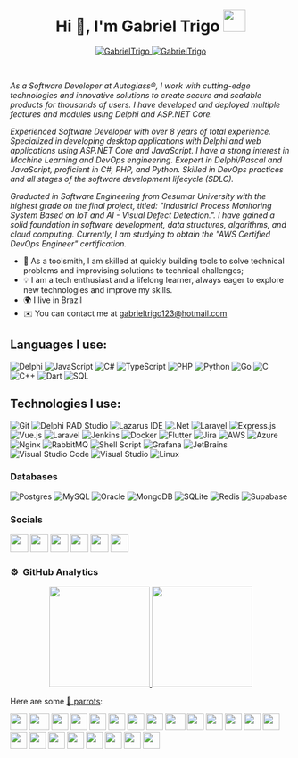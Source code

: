 <h1 align="center">Hi 👋, I'm Gabriel Trigo <img height="40" src="https://emoji.gg/assets/emoji/7333-parrotdance.gif"></h1>

<p align="center">
	<a href="https://github.com/GabrielTrigo">
		<img src="https://komarev.com/ghpvc/?username=GabrielTrigo&label=Profile%20views&color=0e75b6&style=flat" alt="GabrielTrigo" />
	</a>
	<a href="https://github.com/GabrielTrigo">
		<img src="https://img.shields.io/github/followers/GabrielTrigo?label=Followers" alt="GabrielTrigo" />
	</a>
</p>
<br/>

*As a Software Developer at Autoglass®, I work with cutting-edge technologies and innovative solutions to create secure and scalable products for thousands of users. I have developed and deployed multiple features and modules using Delphi and ASP.NET Core.*

*Experienced Software Developer with over 8 years of total experience. Specialized in developing desktop applications with Delphi and web applications using ASP.NET Core and JavaScript. I have a strong interest in Machine Learning and DevOps engineering. Exepert in Delphi/Pascal and JavaScript, proficient in C#, PHP, and Python. Skilled in DevOps practices and all stages of the software development lifecycle (SDLC).*

*Graduated in Software Engineering from Cesumar University with the highest grade on the final project, titled: "Industrial Process Monitoring System Based on IoT and AI - Visual Defect Detection.". I have gained a solid foundation in software development, data structures, algorithms, and cloud computing. Currently, I am studying to obtain the "AWS Certified DevOps Engineer" certification.*

* 🚀 As a toolsmith, I am skilled at quickly building tools to solve technical problems and improvising solutions to technical challenges;
* 💡 I am a tech enthusiast and a lifelong learner, always eager to explore new technologies and improve my skills.
* 🌍 I live in Brazil
* ✉️ You can contact me at [gabrieltrigo123@hotmail.com](mailto:gabrieltrigo123@hotmail.com)

## Languages I use:
![Delphi](https://img.shields.io/badge/Delphi-000000?style=for-the-badge&logo=delphi&logoColor=white)
![JavaScript](https://img.shields.io/badge/javascript-000000.svg?style=for-the-badge&logo=javascript&logoColor=white)
![C#](https://img.shields.io/badge/c%23-000000.svg?style=for-the-badge&logo=csharp&logoColor=white)
![TypeScript](https://img.shields.io/badge/typescript-000000.svg?style=for-the-badge&logo=typescript&logoColor=white)
![PHP](https://img.shields.io/badge/php-000000.svg?style=for-the-badge&logo=php&logoColor=white)
![Python](https://img.shields.io/badge/python-000000?style=for-the-badge&logo=python&logoColor=white)
![Go](https://img.shields.io/badge/go-000000.svg?style=for-the-badge&logo=go&logoColor=white)
![C](https://img.shields.io/badge/c-000000.svg?style=for-the-badge&logo=c&logoColor=white)
![C++](https://img.shields.io/badge/c++-000000.svg?style=for-the-badge&logo=c%2B%2B&logoColor=white)
![Dart](https://img.shields.io/badge/dart-000000.svg?style=for-the-badge&logo=dart&logoColor=white)
![SQL](https://img.shields.io/badge/-SQL-000000?style=for-the-badge&logo=MySQL&logoColor=white)

## Technologies I use:
![Git](https://img.shields.io/badge/-Git-000000?style=for-the-badge&logo=git&logoColor=white)
![Delphi RAD Studio](https://img.shields.io/badge/Delphi_RAD_Studio-000000?style=for-the-badge&logo=delphi&logoColor=white)
![Lazarus IDE](https://img.shields.io/badge/-Lazarus-000000?style=for-the-badge&logo=Lazarus&logoColor=white)
![.Net](https://img.shields.io/badge/.NET-000000?style=for-the-badge&logo=.net&logoColor=white)
![Laravel](https://img.shields.io/badge/laravel-000000.svg?style=for-the-badge&logo=laravel&logoColor=white)
![Express.js](https://img.shields.io/badge/express.js-000000.svg?style=for-the-badge&logo=express&logoColor=white)
![Vue.js](https://img.shields.io/badge/vuejs-000000.svg?style=for-the-badge&logo=vuedotjs&logoColor=white)
![Laravel](https://img.shields.io/badge/laravel-000000.svg?style=for-the-badge&logo=laravel&logoColor=white)
![Jenkins](https://img.shields.io/badge/jenkins-000000.svg?style=for-the-badge&logo=jenkins&logoColor=white)
![Docker](https://img.shields.io/badge/docker-000000.svg?style=for-the-badge&logo=docker&logoColor=white)
![Flutter](https://img.shields.io/badge/Flutter-000000.svg?style=for-the-badge&logo=Flutter&logoColor=white)
![Jira](https://img.shields.io/badge/jira-000000.svg?style=for-the-badge&logo=jira&logoColor=white)
![AWS](https://img.shields.io/badge/AWS-000000.svg?style=for-the-badge&logo=amazon-aws&logoColor=white)
![Azure](https://img.shields.io/badge/azure-000000.svg?style=for-the-badge&logo=microsoftazure&logoColor=white)
![Nginx](https://img.shields.io/badge/nginx-000000.svg?style=for-the-badge&logo=nginx&logoColor=white)
![RabbitMQ](https://img.shields.io/badge/Rabbitmq-000000?style=for-the-badge&logo=rabbitmq&logoColor=white)
![Shell Script](https://img.shields.io/badge/shell_script-000000.svg?style=for-the-badge&logo=gnu-bash&logoColor=white)
![Grafana](https://img.shields.io/badge/grafana-000000.svg?style=for-the-badge&logo=grafana&logoColor=white)
![JetBrains](https://img.shields.io/badge/-JetBrains-000000?style=for-the-badge&logo=JetBrains)
![Visual Studio Code](https://img.shields.io/badge/Visual%20Studio%20Code-000000.svg?style=for-the-badge&logo=visual-studio-code&logoColor=white)
![Visual Studio](https://img.shields.io/badge/Visual%20Studio-000000.svg?style=for-the-badge&logo=visual-studio&logoColor=white)
![Linux](https://img.shields.io/badge/Linux-000000?style=for-the-badge&logo=linux&logoColor=white)

### Databases
![Postgres](https://img.shields.io/badge/postgres-000000.svg?style=for-the-badge&logo=postgresql&logoColor=white)
![MySQL](https://img.shields.io/badge/mysql-000000.svg?style=for-the-badge&logo=mysql&logoColor=white)
![Oracle](https://img.shields.io/badge/Oracle-000000?style=for-the-badge&logo=oracle&logoColor=white)
![MongoDB](https://img.shields.io/badge/MongoDB-000000.svg?style=for-the-badge&logo=mongodb&logoColor=white)
![SQLite](https://img.shields.io/badge/sqlite-000000.svg?style=for-the-badge&logo=sqlite&logoColor=white)
![Redis](https://img.shields.io/badge/redis-000000.svg?style=for-the-badge&logo=redis&logoColor=white)
![Supabase](https://img.shields.io/badge/Supabase-000000?style=for-the-badge&logo=supabase&logoColor=white)

### Socials

<p align="left"> <a href="https://discord.com/users/gab.trigo#5952" target="_blank" rel="noreferrer"><img src="https://raw.githubusercontent.com/danielcranney/readme-generator/main/public/icons/socials/discord.svg" width="32" height="32" /></a> <a href="https://www.facebook.com/gabriel.trigo5454" target="_blank" rel="noreferrer"><img src="https://raw.githubusercontent.com/danielcranney/readme-generator/main/public/icons/socials/facebook.svg" width="32" height="32" /></a> <a href="https://www.github.com/GabrielTrigo" target="_blank" rel="noreferrer"><img src="https://raw.githubusercontent.com/danielcranney/readme-generator/main/public/icons/socials/github.svg" width="32" height="32" /></a> <a href="http://www.instagram.com/gatrigo" target="_blank" rel="noreferrer"><img src="https://raw.githubusercontent.com/danielcranney/readme-generator/main/public/icons/socials/instagram.svg" width="32" height="32" /></a> <a href="https://www.linkedin.com/in/gabriel-trigo-982968161" target="_blank" rel="noreferrer"><img src="https://raw.githubusercontent.com/danielcranney/readme-generator/main/public/icons/socials/linkedin.svg" width="32" height="32" /></a> <a href="https://www.youtube.com/c/GabrielTrigo" target="_blank" rel="noreferrer"><img src="https://raw.githubusercontent.com/danielcranney/readme-generator/main/public/icons/socials/youtube.svg" width="32" height="32" /></a></p>

### ⚙️ &nbsp;GitHub Analytics

<p align="center">
<a href="https://github.com/GabrielTrigo">
  <img height="180em" src="https://github-readme-stats-eight-theta.vercel.app/api?username=GabrielTrigo&show_icons=true&theme=algolia&include_all_commits=true&count_private=true"/>
  <img height="180em" src="https://github-readme-stats-eight-theta.vercel.app/api/top-langs/?username=GabrielTrigo&layout=compact&langs_count=8&theme=algolia&include_all_commits=true&count_private=true"/>
</a>
</p>

Here are some [🦜 parrots](https://cultofthepartyparrot.com):

<div>
    <img src="https://cultofthepartyparrot.com/parrots/hd/githubparrot.gif" width="30" height="30"/>    
    <img src="https://cultofthepartyparrot.com/parrots/asyncparrot.gif" width="36" height="30"/>    
    <img src="https://cultofthepartyparrot.com/parrots/hd/60fpsparrot.gif" width="30" height="30"/>
    <img src="https://cultofthepartyparrot.com/parrots/hd/jumpingparrot.gif" width="30" height="30"/>
    <img src="https://cultofthepartyparrot.com/parrots/hd/opensourceparrot.gif" width="30" height="30"/>
    <img src="https://cultofthepartyparrot.com/parrots/hd/dealwithitnowparrot.gif" width="30" height="30"/>
    <img src="https://cultofthepartyparrot.com/parrots/hd/hypnoparrotlight.gif" width="30" height="30"/>
    <img src="https://cultofthepartyparrot.com/parrots/databaseparrot.gif" width="30" height="30"/>
    <img src="https://cultofthepartyparrot.com/parrots/fixparrot.gif" width="36" height="30"/>
    <img src="https://cultofthepartyparrot.com/parrots/hd/laptop_parrot.gif" width="30" height="30"/>
    <img src="https://cultofthepartyparrot.com/parrots/hd/spinningparrot.gif" width="30" height="30"/>
    <img src="https://cultofthepartyparrot.com/parrots/hd/levitationparrot.gif" width="30" height="30"/>
    <img src="https://cultofthepartyparrot.com/parrots/hd/meldparrot.gif" width="30" height="30"/>
    <img src="https://cultofthepartyparrot.com/parrots/slomoparrot.gif" width="30" height="30"/>
    <img src="https://cultofthepartyparrot.com/parrots/hd/moonwalkingparrot.gif" width="30" height="30"/>
    <img src="https://cultofthepartyparrot.com/parrots/hd/stableparrot.gif" width="30" height="30"/>
    <img src="https://cultofthepartyparrot.com/parrots/hd/scienceparrot.gif" width="30" height="30"/>
    <img src="https://cultofthepartyparrot.com/parrots/hd/pirateparrot.gif" width="30" height="30"/>
    <img src="https://cultofthepartyparrot.com/parrots/hd/footballparrot.gif" width="30" height="30"/>
    <img src="https://cultofthepartyparrot.com/parrots/hd/illuminatiparrot.gif" width="30" height="30"/>
    <img src="https://cultofthepartyparrot.com/parrots/hd/hypnoparrotdark.gif" width="30" height="30"/>
    <img src="https://cultofthepartyparrot.com/parrots/hd/mustacheparrot.gif" width="30" height="30"/>
</div>
